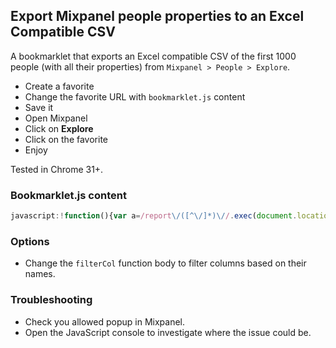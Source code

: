 Export Mixpanel people properties to an Excel Compatible CSV
------------------

A bookmarklet that exports an Excel compatible CSV of the first 1000 people (with all their properties) from `Mixpanel > People > Explore`.

- Create a favorite
- Change the favorite URL with `bookmarklet.js` content
- Save it
- Open Mixpanel
- Click on **Explore**
- Click on the favorite
- Enjoy

Tested in Chrome 31+.

### Bookmarklet.js content

```javascript
javascript:!function(){var a=/report\/([^\/]*)\//.exec(document.location.href)[1],b=function(a){return-1===a.indexOf("msgCount_")},c=function(b){return"https://mixpanel.com/report/"+a+"/explore/#user?distinct_id="+b},d=function(){var x=mp.report.explore.models.records;var y = x.length;while(true){x.load_more();if (x.length == y){break;}else{y = records.length;};};var a = x.toJSON();return _.pluck(a,"properties").map(function(b,d){return b.$id=a[d].id,b.url=c(b.$id),b})},e=function(a,b){return b=b||DATA,a=a||function(){return!0},b.reduce(function(b,c){return Object.keys(c).map(function(c){a(c)&&-1===b.indexOf(c)&&b.push(c)}),b},[])},f=function(a){return a.replace(/\\/g,"\\\\").replace(/\u0008/g,"\\b").replace(/\t/g,"\\t").replace(/\n/g,"\\n").replace(/\f/g,"\\f").replace(/\r/g,"\\r").replace(/'/g,"\\'").replace(/"/g,'\\"')},g=function(a){return"number"==typeof a?a:'"'+f(String(a))+'"'},h=function(a,b){b=b||DATA;var c=b.map(function(b){return a.map(function(a){return b[a]||""})});return[a].concat(c)},i=function(a,b){return b=b||g,a.map(function(a){return a.map(function(a){return b(a)}).join(";")}).join("\n")},j=function(a){return a.split("").map(function(b,c){return a.charCodeAt(c)>255?"?":b}).join("")},k=d(),l=i(h(e(b,k),k));window.open("data:text/csv;base64,"+btoa(j(l)))}();
```

### Options

- Change the `filterCol` function body to filter columns based on their names.

### Troubleshooting

- Check you allowed popup in Mixpanel.
- Open the JavaScript console to investigate where the issue could be.
